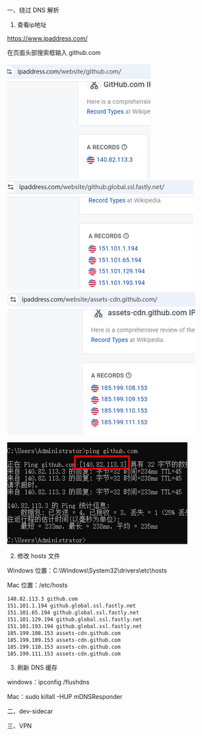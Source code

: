 一、绕过 DNS 解析

1. 查看ip地址

https://www.ipaddress.com/

在页面头部搜索框输入 github.com

![alt text](image-1.png)
![alt text](image-3.png)
![alt text](image-4.png)

![alt text](image-2.png)

2. 修改 hosts 文件

Windows 位置：C:\Windows\System32\drivers\etc\hosts

Mac 位置：/etc/hosts

```
140.82.113.3 github.com
151.101.1.194 github.global.ssl.fastly.net
151.101.65.194 github.global.ssl.fastly.net
151.101.129.194 github.global.ssl.fastly.net
151.101.193.194 github.global.ssl.fastly.net
185.199.108.153 assets-cdn.github.com
185.199.109.153 assets-cdn.github.com
185.199.110.153 assets-cdn.github.com
185.199.111.153 assets-cdn.github.com
```


3. 刷新 DNS 缓存

windows：ipconfig /flushdns

Mac：sudo killall -HUP mDNSResponder​

二、dev-sidecar

三、VPN
